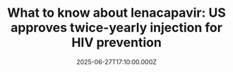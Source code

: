 ---
title: "What to know about lenacapavir: US approves twice-yearly injection for HIV prevention"
date: 2025-06-27T17:10:00.000Z
category: Human Kindness
externalLink: "https://www.goodgoodgood.co/articles/injection-for-hiv-prevention-lenacapavir"
image: ""
excerpt: "Long-lasting HIV drug could help people who can’t take daily PrEP pills.…"
---